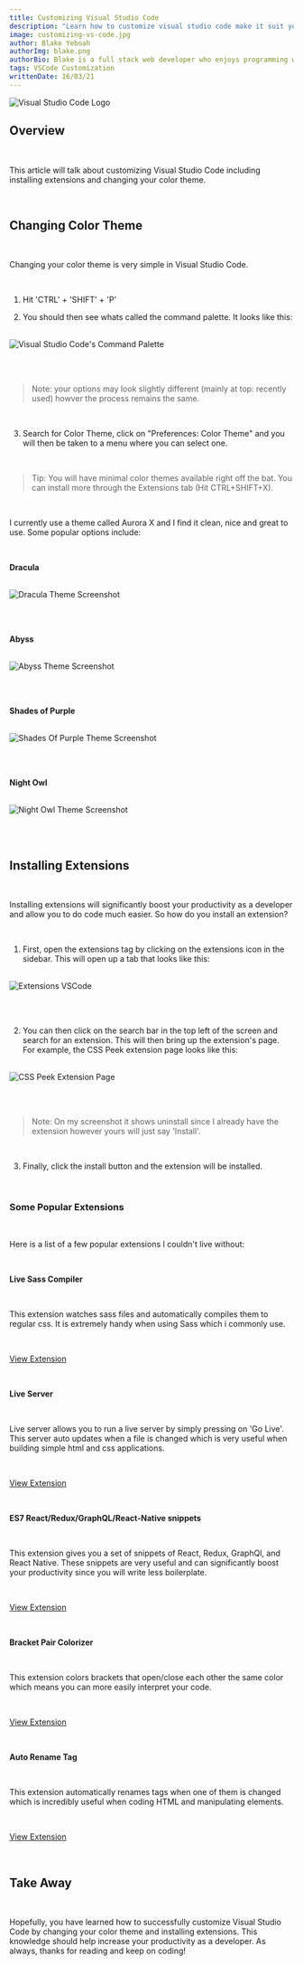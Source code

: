```yaml
---
title: Customizing Visual Studio Code
description: "Learn how to customize visual studio code make it suit you perfectly."
image: customizing-vs-code.jpg
author: Blake Yeboah
authorImg: blake.png
authorBio: Blake is a full stack web developer who enjoys programming web applications. He has developed a strong passion for the software development industry over the years and love what I do.
tags: VSCode Customization
writtenDate: 16/03/21
---
```


<img src="/post-images/vs-code-logo.png" alt="Visual Studio Code Logo" />

<br>

## Overview

<br>

This article will talk about customizing Visual Studio Code including installing extensions and changing your color theme.

<br>

## Changing Color Theme

<br>

Changing your color theme is very simple in Visual Studio Code. 

<br>

1. Hit 'CTRL' + 'SHIFT' + 'P'
   
2. You should then see whats called the command palette. It looks like this:
   
<br>

<img src="/post-images/vs-code-command-palette.jpg" alt="Visual Studio Code's Command Palette" >

<br><br>

<blockquote>
 Note: your options may look slightly different (mainly at top: recently used) howver the process remains the same.
</blockquote>

<br>

3. Search for Color Theme, click on "Preferences: Color Theme" and you will then be taken to a menu where you can select one.

<br>

<blockquote>
 Tip: You will have minimal color themes available right off the bat. You can install more through the Extensions tab (Hit CTRL+SHIFT+X).
</blockquote>

<br>

I currently use a theme called Aurora X and I find it clean, nice and great to use. Some popular options include:

<br>

**Dracula**

<br>

<img src="/post-images/dracula-theme.png" alt="Dracula Theme Screenshot" >

<br><br>

**Abyss**

<br>

<img src="/post-images/abyss-theme.png" alt="Abyss Theme Screenshot" >

<br><br>

**Shades of Purple**

<br>

<img src="/post-images/shades-of-purple-theme.png" alt="Shades Of Purple Theme Screenshot" >

<br><br>

**Night Owl**

<br>

<img src="/post-images/night-owl-theme.png" alt="Night Owl Theme Screenshot" >

<br><br>

## Installing Extensions

<br>

Installing extensions will significantly boost your productivity as a developer and allow you to do code much easier. So how do you install an extension?

<br>

1. First, open the extensions tag by clicking on the extensions icon in the sidebar. This will open up a tab that looks like this:

<br>

<img src="/post-images/extensions.jpg" alt="Extensions VSCode" >

<br><br>

2. You can then click on the search bar in the top left of the screen and search for an extension. This will then bring up the extension's page.  For example, the CSS Peek extension page looks like this:

<br>

<img src="/post-images/css-peek-extension-page.jpg" alt="CSS Peek Extension Page" >

<br><br>

<blockquote>
    Note: On my screenshot it shows uninstall since I already have the extension however yours will just say 'Install'.
</blockquote>

<br>

3. Finally, click the install button and the extension will be installed.

<br>

### Some Popular Extensions

<br>

Here is a list of a few popular extensions I couldn't live without:

<br>

**Live Sass Compiler**

<br>

This extension watches sass files and automatically compiles them to regular css. It is extremely handy when using Sass which i commonly use.

<br>

[View Extension](https://marketplace.visualstudio.com/items?itemName=ritwickdey.live-sass)

<br>

**Live Server**

<br>

Live server allows you to run a live server by simply pressing on 'Go Live'. This server auto updates when a file is changed which is very useful when building simple html and css applications.

<br>

[View Extension](https://marketplace.visualstudio.com/items?itemName=ritwickdey.LiveServer)

<br>

**ES7 React/Redux/GraphQL/React-Native snippets**

<br>

This extension gives you a set of snippets of React, Redux, GraphQl, and React Native. These snippets are very useful and can significantly boost your productivity since you will write less boilerplate.

<br>

[View Extension](https://marketplace.visualstudio.com/items?itemName=dsznajder.es7-react-js-snippets)

<br>

**Bracket Pair Colorizer**

<br>

This extension colors brackets that open/close each other the same color which means you can more easily interpret your code.

<br>

[View Extension](https://marketplace.visualstudio.com/items?itemName=CoenraadS.bracket-pair-colorizer)

<br>

**Auto Rename Tag**

<br>

This extension automatically renames tags when one of them is changed which is incredibly useful when coding HTML and manipulating elements.

<br>

[View Extension](https://marketplace.visualstudio.com/items?itemName=formulahendry.auto-rename-tag)

<br>

## Take Away

<br>

Hopefully, you have learned how to successfully customize Visual Studio Code by changing your color theme and installing extensions. This knowledge should help increase your productivity as a developer. As always, thanks for reading and keep on coding!